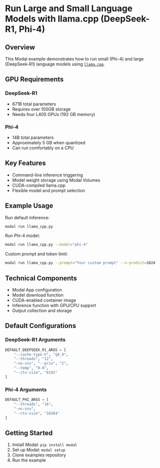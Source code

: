 # Run Large and Small Language Models with llama.cpp (DeepSeek-R1, Phi-4)

## Overview

This Modal example demonstrates how to run small (Phi-4) and large (DeepSeek-R1) language models using [`llama.cpp`](https://github.com/ggerganov/llama.cpp).

## GPU Requirements

### DeepSeek-R1
- 671B total parameters
- Requires over 100GB storage
- Needs four L40S GPUs (192 GB memory)

### Phi-4
- 14B total parameters
- Approximately 5 GB when quantized
- Can run comfortably on a CPU

## Key Features

- Command-line inference triggering
- Model weight storage using Modal Volumes
- CUDA-compiled llama.cpp
- Flexible model and prompt selection

## Example Usage

Run default inference:
```bash
modal run llama_cpp.py
```

Run Phi-4 model:
```bash
modal run llama_cpp.py --model="phi-4"
```

Custom prompt and token limit:
```bash
modal run llama_cpp.py --prompt="Your custom prompt" --n-predict=1024
```

## Technical Components

- Modal App configuration
- Model download function
- CUDA-enabled container image
- Inference function with GPU/CPU support
- Output collection and storage

## Default Configurations

### DeepSeek-R1 Arguments
```python
DEFAULT_DEEPSEEK_R1_ARGS = [
    "--cache-type-k", "q4_0",
    "--threads", "12",
    "-no-cnv", "--prio", "2",
    "--temp", "0.6",
    "--ctx-size", "8192"
]
```

### Phi-4 Arguments
```python
DEFAULT_PHI_ARGS = [
    "--threads", "16",
    "-no-cnv",
    "--ctx-size", "16384"
]
```

## Getting Started

1. Install Modal: `pip install modal`
2. Set up Modal: `modal setup`
3. Clone examples repository
4. Run the example